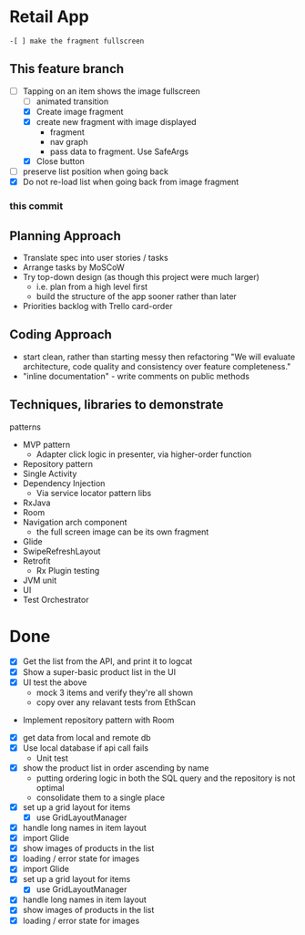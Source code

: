 # Retail App
    -[ ] make the fragment fullscreen

## This feature branch
-[ ] Tapping on an item shows the image fullscreen
    -[ ] animated transition
    -[x] Create image fragment
    -[x] create new fragment with image displayed
        * fragment
        * nav graph
        * pass data to fragment. Use SafeArgs
    -[x] Close button
-[ ] preserve list position when going back
-[x] Do not re-load list when going back from image fragment

### this commit

## Planning Approach
- Translate spec into user stories / tasks
- Arrange tasks by MoSCoW
- Try top-down design (as though this project were much larger)
    * i.e. plan from a high level first
    * build the structure of the app sooner rather than later
- Priorities backlog with Trello card-order

## Coding Approach
- start clean, rather than starting messy then refactoring
"We will evaluate architecture, code quality and consistency over feature completeness."
- "inline documentation" - write comments on public methods

## Techniques, libraries to demonstrate
patterns
- MVP pattern
    * Adapter click logic in presenter, via higher-order function
- Repository pattern
- Single Activity
- Dependency Injection
    * Via service locator pattern
libs
- RxJava
- Room
- Navigation arch component
    * the full screen image can be its own fragment
- Glide
- SwipeRefreshLayout
- Retrofit
    * Rx Plugin
testing
- JVM unit
- UI
- Test Orchestrator

# Done
- [x] Get the list from the API, and print it to logcat
- [x] Show a super-basic product list in the UI
- [x] UI test the above
    * mock 3 items and verify they're all shown
    * copy over any relavant tests from EthScan
- Implement repository pattern with Room
- [x] get data from local and remote db
- [x] Use local database if api call fails 
    * Unit test
- [x] show the product list in order ascending by name
    * putting ordering logic in both the SQL query and the repository is not optimal
    * consolidate them to a single place
- [x] set up a grid layout for items
    - [x] use GridLayoutManager
- [x] handle long names in item layout
- [x] import Glide
- [x] show images of products in the list
- [x] loading / error state for images
- [x] import Glide
- [x] set up a grid layout for items
    - [x] use GridLayoutManager
- [x] handle long names in item layout
- [x] show images of products in the list
- [x] loading / error state for images

